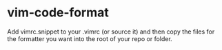# vim-code-format
Add vimrc.snippet to your .vimrc (or source it) and then copy the files for the formatter you want into the root of your repo or folder.
